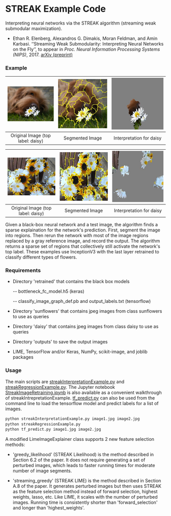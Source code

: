 # STREAK Example Code

Interpreting neural networks via the STREAK algorithm (streaming weak submodular maximization).

- Ethan R. Elenberg, Alexandros G. Dimakis, Moran Feldman, and Amin Karbasi. ‘‘Streaming Weak Submodularity: Interpreting Neural Networks on the Fly’’, to appear in *Proc. Neural Information Processing Systems (NIPS)*, 2017. 
[arXiv (preprint)](https://arxiv.org/abs/1703.02647)

### Example

| ![(original)](./daisy/3445110406_0c1616d2e3_n.jpg "Original Image") | ![(segmented)](./examples/3445110406_0c1616d2e3_n_segmented.jpg "Segmented Image") | ![(interpretation)](./examples/3445110406_0c1616d2e3_n_lk2.jpg "Explanation")|
|:---:|:---:|:---:|
| Original Image (top label: daisy) | Segmented Image | Interpretation for daisy|

| ![(original)](./flowers_etsy.jpg "Original Image") | ![(segmented)](./examples/flowers_etsy_segmented.jpg "Segmented Image") | ![(interpretation)](./examples/flowers_etsy_lk.jpg "Explanation")|
|:---:|:---:|:---:|
| Original Image (top label: daisy) | Segmented Image | Interpretation for daisy|

Given a black-box neural network and a test image, the algorithm finds a sparse explaination for the network's prediction. First, segment the image into regions. Then rerun the network with most of the image regions replaced by a gray reference image, and record the output. The algorithm returns a sparse set of regions that collectively still activate the network's top label. These examples use InceptionV3 with the last layer retrained to classify different types of flowers.

### Requirements

- Directory 'retrained' that contains the black box models
	
	-- bottleneck\_fc\_model.h5 (keras)

	-- classify\_image\_graph\_def.pb and output\_labels.txt (tensorflow)
	 
- Directory 'sunflowers' that contains jpeg images from class sunflowers to use as queries

- Directory 'daisy' that contains jpeg images from class daisy to use as queries

- Directory 'outputs' to save the output images

- LIME, TensorFlow and/or Keras, NumPy, scikit-image, and joblib packages

### Usage

 The main scripts are [streakInterpretationExample.py](./streakInterpretationExample.py) and [streakRegressionExample.py](./streakRegressionExample.py). The Jupyter notebook [StreakImageRetraining.ipynb](./StreakImageRetraining.ipynb) is also available as a convenient walkthrough of streakIntrepretationExample. [tf_predict.py](./tf_predict.py) can also be used from the command line to load the tensorflow model and predict labels for a list of images.

```sh
python streakInterpretationExample.py image1.jpg image2.jpg
python streakRegressionExample.py
python tf_predict.py image1.jpg image2.jpg
```
A modified LimeImageExplainer class supports 2 new feature selection methods:

- 'greedy_likelihood' (STREAK Likelihood) is the method described in Section 6.2 of the paper. It does not require generating a set of perturbed images, which leads to faster running times for moderate number of image segments.

- 'streaming\_greedy' (STREAK LIME) is the method described in Section A.8 of the paper. It generates perturbed images but then uses STREAK as the feature selection method instead of forward selection, highest weights, lasso, etc. Like LIME, it scales with the number of perturbed images. Running time is consistently shorter than 'forward\_selection' and longer than 'highest\_weights'.
